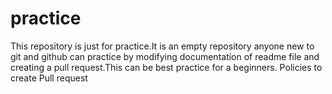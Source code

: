 # practice
This repository is just for practice.It is an empty repository anyone new to git and github can practice by modifying documentation of readme file and creating a pull request.This can be best practice for a beginners.
Policies to create Pull request